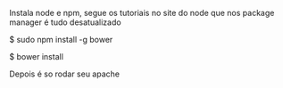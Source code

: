 Instala node e npm, segue os tutoriais no site do node que nos package manager é tudo desatualizado

$ sudo npm install -g bower

$ bower install

Depois é so rodar seu apache